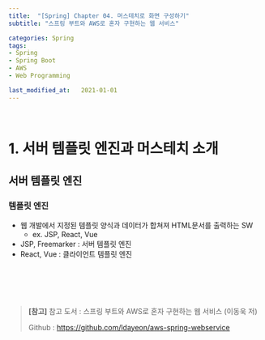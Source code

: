```yaml
---
title:  "[Spring] Chapter 04. 머스테치로 화면 구성하기"
subtitle: "스프링 부트와 AWS로 혼자 구현하는 웹 서비스"

categories: Spring
tags:
- Spring
- Spring Boot
- AWS
- Web Programming

last_modified_at:   2021-01-01
---
```


<br>

# 1. 서버 템플릿 엔진과 머스테치 소개

## 서버 템플릿 엔진

### 템플릿 엔진

+ 웹 개발에서 지정된 템플릿 양식과 데이터가 합쳐져 HTML문서를 출력하는 SW
  + ex. JSP, React, Vue
+ JSP, Freemarker : 서버 템플릿 엔진
+ React, Vue : 클라이언트 템플릿 엔진

<br>

<br><br>

> **[참고]**
> 참고 도서 : 스프링 부트와 AWS로 혼자 구현하는 웹 서비스 (이동욱 저)
>
> Github : <a href="https://github.com/ldayeon/aws-spring-webservice">https://github.com/ldayeon/aws-spring-webservice</a>
